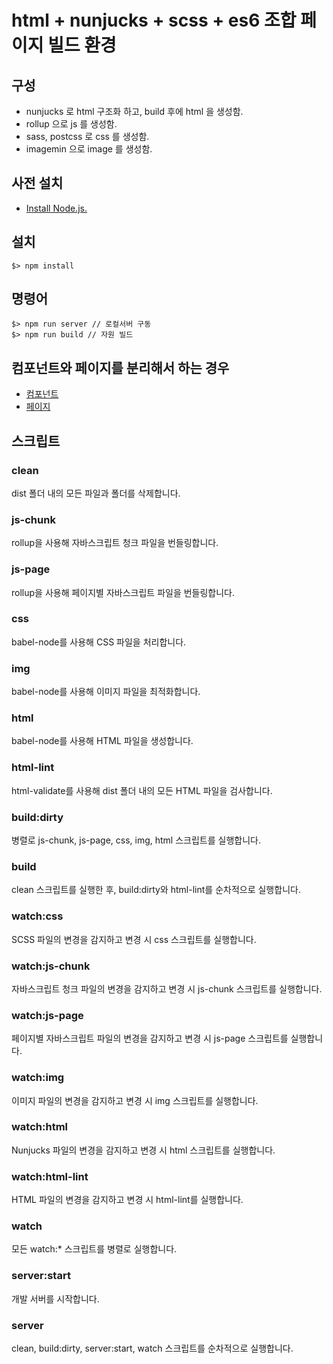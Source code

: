 # html + nunjucks + scss + es6 조합 페이지 빌드 환경

## 구성

- nunjucks 로 html 구조화 하고, build 후에 html 을 생성함.
- rollup 으로 js 를 생성함.
- sass, postcss 로 css 를 생성함.
- imagemin 으로 image 를 생성함.

## 사전 설치

- [Install Node.js.](http://nodejs.org/)

## 설치

```terminal
$> npm install
```

## 명령어

```terminal
$> npm run server // 로컬서버 구동
$> npm run build // 자원 빌드
```

## 컴포넌트와 페이지를 분리해서 하는 경우 

- [컴포넌트](https://github.com/richfaber/foundation-pure-html-component) 
- [페이지](https://github.com/richfaber/foundation-pure-html-page) 

## 스크립트

### clean

dist 폴더 내의 모든 파일과 폴더를 삭제합니다.

### js-chunk

rollup을 사용해 자바스크립트 청크 파일을 번들링합니다.

### js-page

rollup을 사용해 페이지별 자바스크립트 파일을 번들링합니다.

### css

babel-node를 사용해 CSS 파일을 처리합니다.

### img

babel-node를 사용해 이미지 파일을 최적화합니다.

### html
babel-node를 사용해 HTML 파일을 생성합니다.

### html-lint
html-validate를 사용해 dist 폴더 내의 모든 HTML 파일을 검사합니다.

### build:dirty
병렬로 js-chunk, js-page, css, img, html 스크립트를 실행합니다.

### build
clean 스크립트를 실행한 후, build:dirty와 html-lint를 순차적으로 실행합니다.

### watch:css
SCSS 파일의 변경을 감지하고 변경 시 css 스크립트를 실행합니다.

### watch:js-chunk
자바스크립트 청크 파일의 변경을 감지하고 변경 시 js-chunk 스크립트를 실행합니다.

### watch:js-page
페이지별 자바스크립트 파일의 변경을 감지하고 변경 시 js-page 스크립트를 실행합니다.

### watch:img
이미지 파일의 변경을 감지하고 변경 시 img 스크립트를 실행합니다.

### watch:html
Nunjucks 파일의 변경을 감지하고 변경 시 html 스크립트를 실행합니다.

### watch:html-lint
HTML 파일의 변경을 감지하고 변경 시 html-lint를 실행합니다.

### watch
모든 watch:* 스크립트를 병렬로 실행합니다.

### server:start
개발 서버를 시작합니다.

### server
clean, build:dirty, server:start, watch 스크립트를 순차적으로 실행합니다.



[//]: # (## 서브모듈 등록)

[//]: # ()
[//]: # (- 현재 저장소에서, 서브모듈을 등록한다.)

[//]: # ()
[//]: # (```terminal)

[//]: # (// git submodule add <저장소URL> <저장될 폴더이름>)

[//]: # ($> git submodule add https://github.com/richfaber/foundation-pure-html component)

[//]: # (```)

